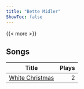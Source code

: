 ```yaml
---
title: "Bette Midler"
ShowToc: false
---
```


{{< more >}}

## Songs
Title | Plays 
----- | -----: 
[White Christmas](/songs/white-christmas) | 2


